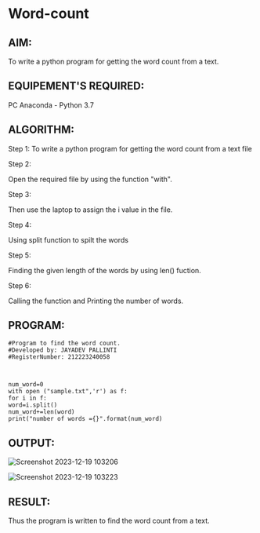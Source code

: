 # Word-count
## AIM:
To write a python program for getting the word count from a text.

## EQUIPEMENT'S REQUIRED:
PC Anaconda - Python 3.7

## ALGORITHM:

Step 1: To write a python program for getting the word count from a text file

Step 2:

Open the required file by using the function "with".

Step 3:

Then use the laptop to assign the i value in the file.

Step 4:

Using split function to spilt the words

Step 5:

Finding the given length of the words by using len() fuction.

Step 6:

Calling the function and Printing the number of words.

## PROGRAM:
```
#Program to find the word count.
#Developed by: JAYADEV PALLINTI
#RegisterNumber: 212223240058



num_word=0
with open ("sample.txt",'r') as f:
for i in f:
word=i.split()
num_word+=len(word)
print("number of words ={}".format(num_word)
```
## OUTPUT:
![Screenshot 2023-12-19 103206](https://github.com/jayadev133/Word-count/assets/150319465/e2669f39-1c08-4316-b158-2a49a658c549)


![Screenshot 2023-12-19 103223](https://github.com/jayadev133/Word-count/assets/150319465/e5aece5a-75ec-4c1e-9f6c-a8fe97393761)


## RESULT:
Thus the program is written to find the word count from a text.
